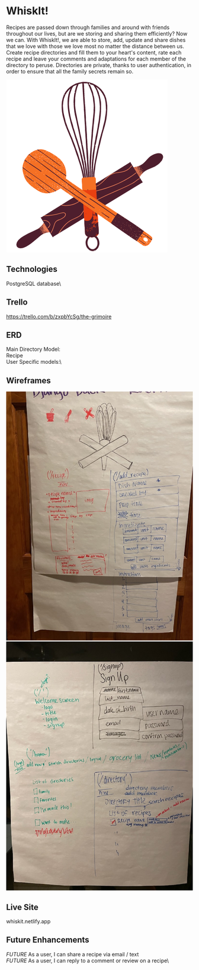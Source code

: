 
# WhiskIt!

Recipes are passed down through families and around with friends throughout our lives, but are we storing and sharing them efficiently? Now we can. With WhiskIt!, we are  able to store, add, update and share dishes that we love with those we love most no matter the distance between us. Create  recipe directories and fill them to your heart's content, rate each recipe and leave your comments and adaptations for each member of the directory to peruse. Directories are private, thanks to user authentication, in order to ensure that all the family secrets remain so. 

![Logo](public/logoW.png)

## Technologies
PostgreSQL database\



## Trello
https://trello.com/b/zxpbYcSg/the-grimoire


## ERD
Main Directory Model:\
 Recipe\
User Specific models:\


## Wireframes

![Wireframe1](public/wireframe1.jpg)
![Wireframe2](public/wireframe2.jpg)
## Live Site

whiskit.netlify.app

## Future Enhancements
*FUTURE* As a user, I can share a recipe via email / text\
*FUTURE* As a user, I can reply to a comment or review on a recipe\
